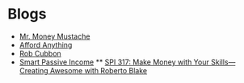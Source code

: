 # Blogs

* [Mr. Money Mustache](http://www.mrmoneymustache.com/)
* [Afford Anything](https://affordanything.com/)
* [Rob Cubbon](https://robcubbon.com/passive-income-report-q2-2016/)
* [Smart Passive Income](https://www.smartpassiveincome.com/passive-income-101/)
** [SPI 317: Make Money with Your Skills—Creating Awesome with Roberto Blake](https://www.smartpassiveincome.com/podcasts/make-money-with-your-skills/)
